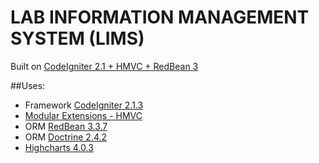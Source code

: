 
# LAB INFORMATION MANAGEMENT SYSTEM (LIMS)

Built on [CodeIgniter 2.1 + HMVC + RedBean 3](https://github.com/MwangiKevin/codeigniter-hmvc-redbean)

##Uses:
	
- Framework [CodeIgniter 2.1.3](http://codeigniter.com)
- [Modular Extensions - HMVC](http://bitbucket.org/wiredesignz/codeigniter-modular-extensions-hmvc/overview)
- ORM [RedBean 3.3.7](http://redbeanphp.com)
- ORM [Doctrine 2.4.2](http://www.doctrine-project.org/)
- [Highcharts 4.0.3](http://www.highcharts.com)